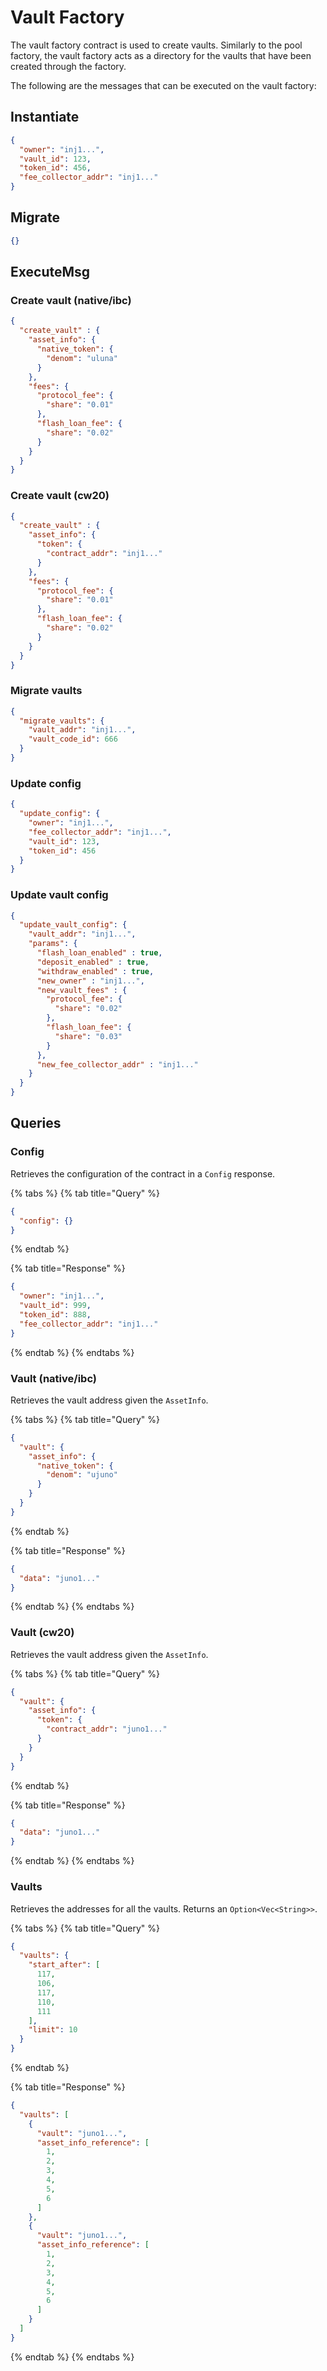 # Vault Factory

The vault factory contract is used to create vaults. Similarly to the pool factory, the vault factory acts as a 
directory for the vaults that have been created through the factory.

The following are the messages that can be executed on the vault factory:

## Instantiate

```json
{
  "owner": "inj1...",
  "vault_id": 123,
  "token_id": 456,
  "fee_collector_addr": "inj1..."
}
```

## Migrate

```json
{}
```

## ExecuteMsg

### Create vault (native/ibc)

```json
{
  "create_vault" : {
    "asset_info": {
      "native_token": {
        "denom": "uluna"
      }
    },
    "fees": {
      "protocol_fee": {
        "share": "0.01"
      },
      "flash_loan_fee": {
        "share": "0.02"
      }
    }
  }
}
```

### Create vault (cw20)

```json
{
  "create_vault" : {
    "asset_info": {
      "token": {
        "contract_addr": "inj1..."
      }
    },
    "fees": {
      "protocol_fee": {
        "share": "0.01"
      },
      "flash_loan_fee": {
        "share": "0.02"
      }
    }
  }
}
```

### Migrate vaults

```json
{
  "migrate_vaults": {
    "vault_addr": "inj1...",
    "vault_code_id": 666
  }
}
```

### Update config

```json
{
  "update_config": {
    "owner": "inj1...",
    "fee_collector_addr": "inj1...",
    "vault_id": 123,
    "token_id": 456
  }
}
```

### Update vault config

```json
{
  "update_vault_config": {
    "vault_addr": "inj1...",
    "params": {
      "flash_loan_enabled" : true,
      "deposit_enabled" : true,
      "withdraw_enabled" : true,
      "new_owner" : "inj1...",
      "new_vault_fees" : {
        "protocol_fee": {
          "share": "0.02"
        },
        "flash_loan_fee": {
          "share": "0.03"
        }
      },
      "new_fee_collector_addr" : "inj1..."
    }
  }
}
```

## Queries

### Config

Retrieves the configuration of the contract in a `Config` response.

{% tabs %}
{% tab title="Query" %}
```json
{
  "config": {}
}
```
{% endtab %}

{% tab title="Response" %}
```json
{
  "owner": "inj1...",
  "vault_id": 999,
  "token_id": 888,
  "fee_collector_addr": "inj1..."
}
```
{% endtab %}
{% endtabs %}

### Vault (native/ibc)

Retrieves the vault address given the `AssetInfo`.

{% tabs %}
{% tab title="Query" %}
```json
{
  "vault": {
    "asset_info": {
      "native_token": {
        "denom": "ujuno"
      }
    }
  }
}
```
{% endtab %}

{% tab title="Response" %}
```json
{
  "data": "juno1..."
}
```
{% endtab %}
{% endtabs %}

### Vault (cw20)

Retrieves the vault address given the `AssetInfo`.

{% tabs %}
{% tab title="Query" %}
```json
{
  "vault": {
    "asset_info": {
      "token": {
        "contract_addr": "juno1..."
      }
    }
  }
}
```
{% endtab %}

{% tab title="Response" %}
```json
{
  "data": "juno1..."
}
```
{% endtab %}
{% endtabs %}

### Vaults

Retrieves the addresses for all the vaults. Returns an `Option<Vec<String>>`.

{% tabs %}
{% tab title="Query" %}
```json
{
  "vaults": {
    "start_after": [
      117,
      106,
      117,
      110,
      111
    ],
    "limit": 10
  }
}
```
{% endtab %}

{% tab title="Response" %}
```json
{
  "vaults": [
    {
      "vault": "juno1...",
      "asset_info_reference": [
        1,
        2,
        3,
        4,
        5,
        6
      ]
    },
    {
      "vault": "juno1...",
      "asset_info_reference": [
        1,
        2,
        3,
        4,
        5,
        6
      ]
    }
  ]
}
```
{% endtab %}
{% endtabs %}
